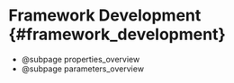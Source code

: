 # Framework Development {#framework_development}

* @subpage properties_overview
* @subpage parameters_overview
